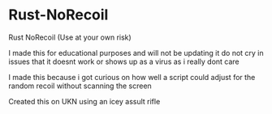 # Rust-NoRecoil
Rust NoRecoil (Use at your own risk)

I made this for educational purposes and will not be updating it
do not cry in issues that it doesnt work or shows up as a virus as i really dont care

I made this because i got curious on how well a script could adjust for the random recoil without scanning the screen

Created this on UKN using an icey assult rifle
